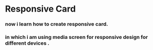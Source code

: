 # Responsive Card
### now i learn how to create responsive card.
### in which i am using media screen for responsive design for different devices .
